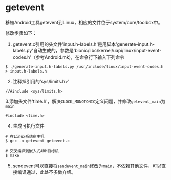 # getevent
移植Android工具getevent到Linux，相应的文件位于system/core/toolbox中。

修改步骤如下：

1. getevent.c引用的头文件'input.h-labels.h'是用脚本'generate-input.h-labels.py'自动生成的，参数是'bionic/libc/kernel/uapi/linux/input-event-codes.h'（参考Android.mk)，在命令行下输入下列命令

```
$ ./generate-input.h-labels.py /usr/include/linux/input-event-codes.h > input.h-labels.h
```

2. 注释掉引用的'sys/limits.h>'

```
//#include <sys/limits.h>
```

3.添加头文件'time.h'，解决`CLOCK_MONOTONIC`定义问题，并修改`getevent_main`为`main`

```
#include <time.h>
```

4. 生成可执行文件

```
# 在Linux系统宿主机
$ gcc -o getevent getevent.c

# 交叉编译到嵌入式ARM目标机
$ make
```

5. sendevent可以直接将`sendevent_main`修改为`main`，不依赖其他文件，可以直接编译通过，此处不多做介绍。
